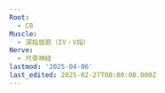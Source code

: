 ```yaml
---
Root:
  - C8
Muscle:
  - 深指屈筋（IV・V指）
Nerve:
  - 尺骨神経
lastmod: '2025-04-06'
last_edited: 2025-02-27T00:00:00.000Z
---
```




